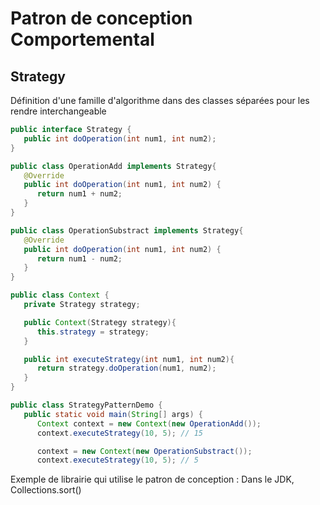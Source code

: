 # Patron de conception Comportemental

## Strategy
Définition d'une famille d'algorithme dans des classes séparées pour les rendre interchangeable
```Java
public interface Strategy {
   public int doOperation(int num1, int num2);
}

public class OperationAdd implements Strategy{
   @Override
   public int doOperation(int num1, int num2) {
      return num1 + num2;
   }
}

public class OperationSubstract implements Strategy{
   @Override
   public int doOperation(int num1, int num2) {
      return num1 - num2;
   }
}

public class Context {
   private Strategy strategy;

   public Context(Strategy strategy){
      this.strategy = strategy;
   }

   public int executeStrategy(int num1, int num2){
      return strategy.doOperation(num1, num2);
   }
}

public class StrategyPatternDemo {
   public static void main(String[] args) {
      Context context = new Context(new OperationAdd());		
      context.executeStrategy(10, 5); // 15

      context = new Context(new OperationSubstract());		
      context.executeStrategy(10, 5); // 5

```
Exemple de librairie qui utilise le patron de conception : Dans le JDK, Collections.sort() 